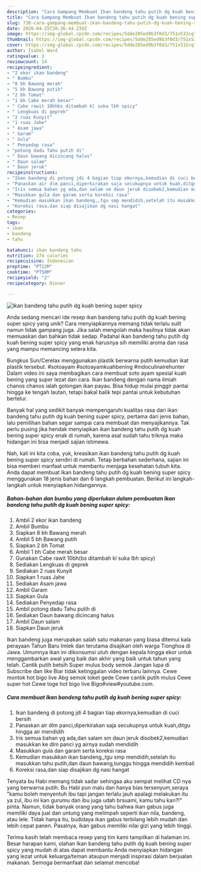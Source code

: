 ```yaml
---
description: "Cara Gampang Membuat Ikan bandeng tahu putih dg kuah bening super spicy, Sempurna"
title: "Cara Gampang Membuat Ikan bandeng tahu putih dg kuah bening super spicy, Sempurna"
slug: 738-cara-gampang-membuat-ikan-bandeng-tahu-putih-dg-kuah-bening-super-spicy-sempurna
date: 2020-04-25T20:36:44.239Z
image: https://img-global.cpcdn.com/recipes/5dde285ed9b3f0d3/751x532cq70/ikan-bandeng-tahu-putih-dg-kuah-bening-super-spicy-foto-resep-utama.jpg
thumbnail: https://img-global.cpcdn.com/recipes/5dde285ed9b3f0d3/751x532cq70/ikan-bandeng-tahu-putih-dg-kuah-bening-super-spicy-foto-resep-utama.jpg
cover: https://img-global.cpcdn.com/recipes/5dde285ed9b3f0d3/751x532cq70/ikan-bandeng-tahu-putih-dg-kuah-bening-super-spicy-foto-resep-utama.jpg
author: Isabel Ward
ratingvalue: 3
reviewcount: 14
recipeingredient:
- "2 ekor ikan bandeng"
- " Bumbu"
- "8 bh Bawang merah"
- "5 bh Bawang putih"
- "2 bh Tomat"
- "1 bh Cabe merah besar"
- " Cabe rawit 10bhbs ditambah kl suka lbh spicy"
- " Lengkuas di geprek"
- "2 ruas Kunyit"
- "1 ruas Jahe"
- " Asam jawa"
- " Garam"
- " Gula"
- " Penyedap rasa"
- "potong dadu Tahu putih di"
- " Daun bawang dicincang halus"
- " Daun salam"
- " Daun jeruk"
recipeinstructions:
- "Ikan bandeng di potong jdi 4 bagian tiap ekornya,kemudian di cuci bersih"
- "Panaskan air dlm panci,diperkirakan saja secukupnya untuk kuah,ditgu hingga air mendidih"
- "Iris semua bahan yg ada,dan salam sm daun jeruk disobek2,kemudian masukkan ke dlm panci yg airnya sudah mendidih"
- "Masukkan gula dan garam serta koreksi rasa"
- "Kemudian masukkan ikan bandeng,,tgu smp mendidih,setelah itu masukkan tahu putih,dan daun bawang,tunggu hingga mendidih kembali"
- "Koreksi rasa,dan siap disajikan dg nasi hangat"
categories:
- Resep
tags:
- ikan
- bandeng
- tahu

katakunci: ikan bandeng tahu 
nutrition: 274 calories
recipecuisine: Indonesian
preptime: "PT12M"
cooktime: "PT50M"
recipeyield: "2"
recipecategory: Dinner

---
```



![Ikan bandeng tahu putih dg kuah bening super spicy](https://img-global.cpcdn.com/recipes/5dde285ed9b3f0d3/751x532cq70/ikan-bandeng-tahu-putih-dg-kuah-bening-super-spicy-foto-resep-utama.jpg)

Anda sedang mencari ide resep ikan bandeng tahu putih dg kuah bening super spicy yang unik? Cara menyiapkannya memang tidak terlalu sulit namun tidak gampang juga. Jika salah mengolah maka hasilnya tidak akan memuaskan dan bahkan tidak sedap. Padahal ikan bandeng tahu putih dg kuah bening super spicy yang enak harusnya sih memiliki aroma dan rasa yang mampu memancing selera kita.

Bungkus Sun/Cerelax menggunakan plastik berwarna putih kemudian ikat plastik tersebut. #sotoayam #sotoayamkuahbening #indoculinairehunter Dalam video ini saya membagikan cara membuat soto ayam spesial kuah bening yang super lezat dan cara. Ikan bandeng dengan nama ilmiah chanos chanos ialah golongan ikan payau. Bisa hidup mulai pinggir pantai hingga ke tengah lautan, tetapi bakal balik tepi pantai untuk kebutuhan bertelur.

Banyak hal yang sedikit banyak mempengaruhi kualitas rasa dari ikan bandeng tahu putih dg kuah bening super spicy, pertama dari jenis bahan, lalu pemilihan bahan segar sampai cara membuat dan menyajikannya. Tak perlu pusing jika hendak menyiapkan ikan bandeng tahu putih dg kuah bening super spicy enak di rumah, karena asal sudah tahu triknya maka hidangan ini bisa menjadi sajian istimewa.


Nah, kali ini kita coba, yuk, kreasikan ikan bandeng tahu putih dg kuah bening super spicy sendiri di rumah. Tetap berbahan sederhana, sajian ini bisa memberi manfaat untuk membantu menjaga kesehatan tubuh kita. Anda dapat membuat Ikan bandeng tahu putih dg kuah bening super spicy menggunakan 18 jenis bahan dan 6 langkah pembuatan. Berikut ini langkah-langkah untuk menyiapkan hidangannya.

<!--inarticleads1-->

##### Bahan-bahan dan bumbu yang diperlukan dalam pembuatan Ikan bandeng tahu putih dg kuah bening super spicy:

1. Ambil 2 ekor ikan bandeng
1. Ambil  Bumbu
1. Siapkan 8 bh Bawang merah
1. Ambil 5 bh Bawang putih
1. Siapkan 2 bh Tomat
1. Ambil 1 bh Cabe merah besar
1. Gunakan  Cabe rawit 10bh(bs ditambah kl suka lbh spicy)
1. Sediakan  Lengkuas di geprek
1. Sediakan 2 ruas Kunyit
1. Siapkan 1 ruas Jahe
1. Sediakan  Asam jawa
1. Ambil  Garam
1. Siapkan  Gula
1. Sediakan  Penyedap rasa
1. Ambil potong dadu Tahu putih di
1. Sediakan  Daun bawang dicincang halus
1. Ambil  Daun salam
1. Siapkan  Daun jeruk


Ikan bandeng juga merupakan salah satu makanan yang biasa ditemui kala perayaan Tahun Baru Imlek dan terutama disajikan oleh warga Tionghoa di Jawa. Umumnya ikan ini dikonsumsi utuh dengan kepala hingga ekor untuk menggambarkan awal yang baik dan akhir yang baik untuk tahun yang telah. Cantik putih betsih Super mulus body semok Jangan lupa di Subscribe dan like Biar tidak ketinggalan video terbaru lainnya. Cewe montok hot bigo live Abg semok toket gede Cewe cantik putih mulus Cewe super hot Cewe toge hot bigo live Bigo#view#youtube.com. 

<!--inarticleads2-->

##### Cara membuat Ikan bandeng tahu putih dg kuah bening super spicy:

1. Ikan bandeng di potong jdi 4 bagian tiap ekornya,kemudian di cuci bersih
1. Panaskan air dlm panci,diperkirakan saja secukupnya untuk kuah,ditgu hingga air mendidih
1. Iris semua bahan yg ada,dan salam sm daun jeruk disobek2,kemudian masukkan ke dlm panci yg airnya sudah mendidih
1. Masukkan gula dan garam serta koreksi rasa
1. Kemudian masukkan ikan bandeng,,tgu smp mendidih,setelah itu masukkan tahu putih,dan daun bawang,tunggu hingga mendidih kembali
1. Koreksi rasa,dan siap disajikan dg nasi hangat


Tenyata bu Habi memang tidak sadar sehingaa aku sempat melihat CD nya yang berwarna putih. Bu Habi pun malu dan hanya bias tersenyum,seraya &#34;kamu boleh menyentuh ibu tapi jangan terlalu jauh apalagi melakukan itu ya zul, ibu ini kan gurumu dan ibu juga udah brsuami, kamu tahu kan?!&#34; pinta. Namun, tidak banyak orang yang tahu bahwa ikan gabus juga memiliki daya jual dan untung yang melimpah seperti ikan nila, bandeng, atau lele. Tidak hanya itu, budidaya ikan gabus terbilang lebih mudah dan lebih cepat panen. Pasalnya, ikan gabus memiliki nilai gizi yang lebih tinggi. 

Terima kasih telah membaca resep yang tim kami tampilkan di halaman ini. Besar harapan kami, olahan Ikan bandeng tahu putih dg kuah bening super spicy yang mudah di atas dapat membantu Anda menyiapkan hidangan yang lezat untuk keluarga/teman ataupun menjadi inspirasi dalam berjualan makanan. Semoga bermanfaat dan selamat mencoba!
